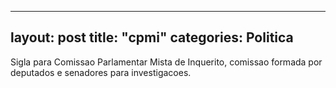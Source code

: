 
---
layout: post
title: "cpmi"
categories: Politica
---
Sigla para Comissao Parlamentar Mista de Inquerito, comissao formada por deputados e senadores para investigacoes.

